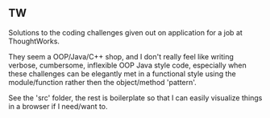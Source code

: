 TW
--------

Solutions to the coding challenges given out on application for a job at
ThoughtWorks.

They seem a OOP/Java/C++ shop, and I don't really feel like writing verbose,
cumbersome, inflexible OOP Java style code, especially when these challenges can
be elegantly met in a functional style using the module/function rather
then the object/method 'pattern'.

See the 'src' folder, the rest is boilerplate so that I can easily visualize
things in a browser if I need/want to.


